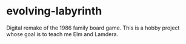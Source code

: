 # evolving-labyrinth
Digital remake of the 1986 family board game. This is a hobby project whose goal is to teach me Elm and Lamdera.

